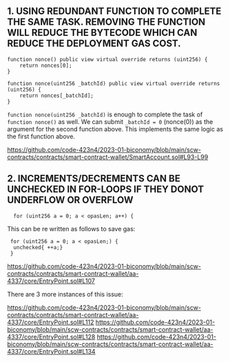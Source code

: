 ## 1. USING REDUNDANT FUNCTION TO COMPLETE THE SAME TASK. REMOVING THE FUNCTION WILL REDUCE THE BYTECODE WHICH CAN REDUCE THE DEPLOYMENT GAS COST.

    function nonce() public view virtual override returns (uint256) {
        return nonces[0];
    }

    function nonce(uint256 _batchId) public view virtual override returns (uint256) {
        return nonces[_batchId];
    } 
	
`function nonce(uint256 _batchId)` is enough to complete the task of `function nonce()` as well. We can submit `_batchId = 0` (nonce(0)) as the argument for the second function above. This implements the same logic as the first function above.

https://github.com/code-423n4/2023-01-biconomy/blob/main/scw-contracts/contracts/smart-contract-wallet/SmartAccount.sol#L93-L99

## 2. INCREMENTS/DECREMENTS CAN BE UNCHECKED IN FOR-LOOPS IF THEY DONOT UNDERFLOW OR OVERFLOW

      for (uint256 a = 0; a < opasLen; a++) {
		
This can be re written as follows to save gas:

     for (uint256 a = 0; a < opasLen;) {
      unchecked{ ++a;}
     }
	 
https://github.com/code-423n4/2023-01-biconomy/blob/main/scw-contracts/contracts/smart-contract-wallet/aa-4337/core/EntryPoint.sol#L107

There are 3 more instances of this issue:

https://github.com/code-423n4/2023-01-biconomy/blob/main/scw-contracts/contracts/smart-contract-wallet/aa-4337/core/EntryPoint.sol#L112
https://github.com/code-423n4/2023-01-biconomy/blob/main/scw-contracts/contracts/smart-contract-wallet/aa-4337/core/EntryPoint.sol#L128
https://github.com/code-423n4/2023-01-biconomy/blob/main/scw-contracts/contracts/smart-contract-wallet/aa-4337/core/EntryPoint.sol#L134